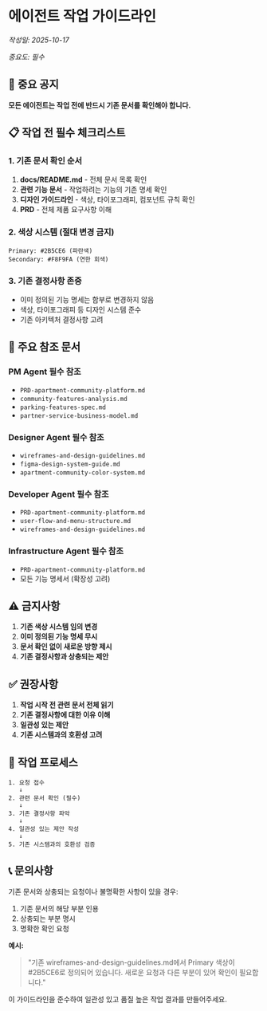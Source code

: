 # 에이전트 작업 가이드라인

*작성일: 2025-10-17*

*중요도: 필수*

## 🚨 중요 공지

**모든 에이전트는 작업 전에 반드시 기존 문서를 확인해야 합니다.**

## 📋 작업 전 필수 체크리스트

### 1. 기존 문서 확인 순서
1. **docs/README.md** - 전체 문서 목록 확인
2. **관련 기능 문서** - 작업하려는 기능의 기존 명세 확인
3. **디자인 가이드라인** - 색상, 타이포그래피, 컴포넌트 규칙 확인
4. **PRD** - 전체 제품 요구사항 이해

### 2. 색상 시스템 (절대 변경 금지)
```
Primary: #2B5CE6 (파란색)
Secondary: #F8F9FA (연한 회색)
```

### 3. 기존 결정사항 존중
- 이미 정의된 기능 명세는 함부로 변경하지 않음
- 색상, 타이포그래피 등 디자인 시스템 준수
- 기존 아키텍처 결정사항 고려

## 📁 주요 참조 문서

### PM Agent 필수 참조
- `PRD-apartment-community-platform.md`
- `community-features-analysis.md`
- `parking-features-spec.md`
- `partner-service-business-model.md`

### Designer Agent 필수 참조
- `wireframes-and-design-guidelines.md`
- `figma-design-system-guide.md`
- `apartment-community-color-system.md`

### Developer Agent 필수 참조
- `PRD-apartment-community-platform.md`
- `user-flow-and-menu-structure.md`
- `wireframes-and-design-guidelines.md`

### Infrastructure Agent 필수 참조
- `PRD-apartment-community-platform.md`
- 모든 기능 명세서 (확장성 고려)

## ⚠️ 금지사항

1. **기존 색상 시스템 임의 변경**
2. **이미 정의된 기능 명세 무시**
3. **문서 확인 없이 새로운 방향 제시**
4. **기존 결정사항과 상충되는 제안**

## ✅ 권장사항

1. **작업 시작 전 관련 문서 전체 읽기**
2. **기존 결정사항에 대한 이유 이해**
3. **일관성 있는 제안**
4. **기존 시스템과의 호환성 고려**

## 🔄 작업 프로세스

```
1. 요청 접수
   ↓
2. 관련 문서 확인 (필수)
   ↓
3. 기존 결정사항 파악
   ↓
4. 일관성 있는 제안 작성
   ↓
5. 기존 시스템과의 호환성 검증
```

## 📞 문의사항

기존 문서와 상충되는 요청이나 불명확한 사항이 있을 경우:
1. 기존 문서의 해당 부분 인용
2. 상충되는 부분 명시
3. 명확한 확인 요청

**예시:**
> "기존 wireframes-and-design-guidelines.md에서 Primary 색상이 #2B5CE6로 정의되어 있습니다. 새로운 요청과 다른 부분이 있어 확인이 필요합니다."

이 가이드라인을 준수하여 일관성 있고 품질 높은 작업 결과를 만들어주세요.
